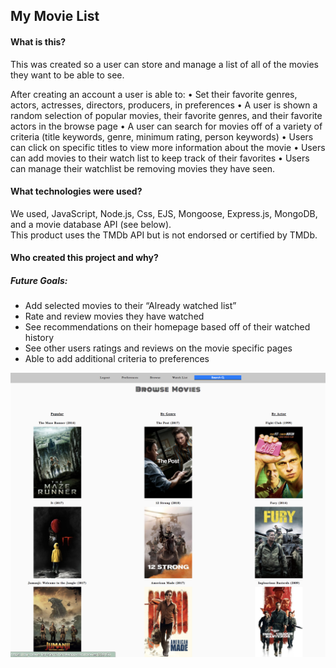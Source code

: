 ## My Movie List

#### What is this?
<p>This was created so a user can store and manage a list of all of the movies they want to be able to see. </p>

<p>
	After creating an account a user is able to:
	• Set their favorite genres, actors, actresses, directors, producers, in preferences
	• A user is shown a random selection of popular movies, their favorite genres, and their favorite actors in the browse page
	• A user can search for movies off of a variety of criteria (title keywords, genre, minimum rating, person keywords)
	• Users can click on specific titles to view more information about the movie
	• Users can add movies to their watch list to keep track of their favorites
	• Users can manage their watchlist be removing movies they have seen.

</p>

#### What technologies were used?
<p>We used, JavaScript, Node.js, Css, EJS, Mongoose, Express.js, MongoDB, and a movie database API (see below).
<br>
   This product uses the TMDb API but is not endorsed or certified by TMDb.
</p>

#### Who created this project and why?


##### Future Goals:

* Add selected movies to their “Already watched list”
* Rate and review movies they have watched
* See recommendations on their homepage based off of their watched history
* See other users ratings and reviews on the movie specific pages 
* Able to add additional criteria to preferences  

![Alt Text](my_movie_list.png)


 